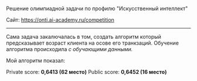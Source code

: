 Решение олимпиадной задачи по профилю "Искусственный интеллект"

Сайт: https://onti.ai-academy.ru/competition

********************************************************************************

Сама задача закалючалась в том, создать алгоритм который предсказывает возраст клиента на осове его транкзаций.
Обучение алгоритма происходила _с обучающими данными._

Мой алгоритм показал:

Private score: **0,6413 (62 место)**
Public score: **0,6452 (16 место)**
